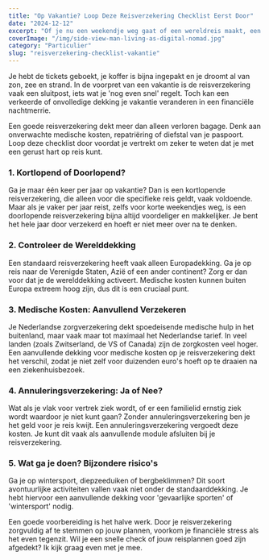 ```yaml
---
title: "Op Vakantie? Loop Deze Reisverzekering Checklist Eerst Door"
date: "2024-12-12"
excerpt: "Of je nu een weekendje weg gaat of een wereldreis maakt, een goede reisverzekering is onmisbaar. Zorg dat je gedekt bent voor onverwachte gebeurtenissen."
coverImage: "/img/side-view-man-living-as-digital-nomad.jpg"
category: "Particulier"
slug: "reisverzekering-checklist-vakantie"
---
```


Je hebt de tickets geboekt, je koffer is bijna ingepakt en je droomt al van zon, zee en strand. In de voorpret van een vakantie is de reisverzekering vaak een sluitpost, iets wat je 'nog even snel' regelt. Toch kan een verkeerde of onvolledige dekking je vakantie veranderen in een financiële nachtmerrie.

Een goede reisverzekering dekt meer dan alleen verloren bagage. Denk aan onverwachte medische kosten, repatriëring of diefstal van je paspoort. Loop deze checklist door voordat je vertrekt om zeker te weten dat je met een gerust hart op reis kunt.

### 1. Kortlopend of Doorlopend?

Ga je maar één keer per jaar op vakantie? Dan is een kortlopende reisverzekering, die alleen voor die specifieke reis geldt, vaak voldoende. Maar als je vaker per jaar reist, zelfs voor korte weekendjes weg, is een doorlopende reisverzekering bijna altijd voordeliger en makkelijker. Je bent het hele jaar door verzekerd en hoeft er niet meer over na te denken.

### 2. Controleer de Werelddekking

Een standaard reisverzekering heeft vaak alleen Europadekking. Ga je op reis naar de Verenigde Staten, Azië of een ander continent? Zorg er dan voor dat je de werelddekking activeert. Medische kosten kunnen buiten Europa extreem hoog zijn, dus dit is een cruciaal punt.

### 3. Medische Kosten: Aanvullend Verzekeren

Je Nederlandse zorgverzekering dekt spoedeisende medische hulp in het buitenland, maar vaak maar tot maximaal het Nederlandse tarief. In veel landen (zoals Zwitserland, de VS of Canada) zijn de zorgkosten veel hoger. Een aanvullende dekking voor medische kosten op je reisverzekering dekt het verschil, zodat je niet zelf voor duizenden euro's hoeft op te draaien na een ziekenhuisbezoek.

### 4. Annuleringsverzekering: Ja of Nee?

Wat als je vlak voor vertrek ziek wordt, of er een familielid ernstig ziek wordt waardoor je niet kunt gaan? Zonder annuleringsverzekering ben je het geld voor je reis kwijt. Een annuleringsverzekering vergoedt deze kosten. Je kunt dit vaak als aanvullende module afsluiten bij je reisverzekering.

### 5. Wat ga je doen? Bijzondere risico's

Ga je op wintersport, diepzeeduiken of bergbeklimmen? Dit soort avontuurlijke activiteiten vallen vaak niet onder de standaarddekking. Je hebt hiervoor een aanvullende dekking voor 'gevaarlijke sporten' of 'wintersport' nodig.

Een goede voorbereiding is het halve werk. Door je reisverzekering zorgvuldig af te stemmen op jouw plannen, voorkom je financiële stress als het even tegenzit. Wil je een snelle check of jouw reisplannen goed zijn afgedekt? Ik kijk graag even met je mee.
